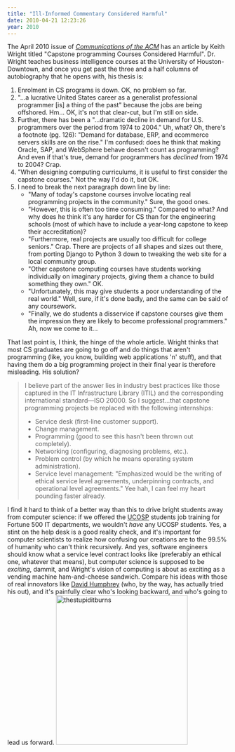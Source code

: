 ```yaml
---
title: "Ill-Informed Commentary Considered Harmful"
date: 2010-04-21 12:23:26
year: 2010
---
```

The April 2010 issue of <a href="http://cacm.acm.org/"><em>Communications of the ACM</em></a> has an article by Keith Wright titled "Capstone programming Courses Considered Harmful". Dr. Wright teaches business intelligence courses at the University of Houston-Downtown, and once you get past the three and a half columns of autobiography that he opens with, his thesis is:
<ol>
  <li>Enrolment in CS programs is down. OK, no problem so far.</li>
  <li>"…a lucrative United States career as a generalist professional programmer [is] a thing of the past" because the jobs are being offshored. Hm… OK, it's not that clear-cut, but I'm still on side.</li>
  <li>Further, there has been a "…dramatic decline in demand for U.S. programmers over the period from 1974 to 2004." Uh, what? Oh, there's a footnote (pg. 126): "Demand for database, ERP, and ecommerce servers skills are on the rise." I'm confused: does he think that making Oracle, SAP, and WebSphere behave doesn't count as programming? And even if that's true, demand for programmers has <em>declined</em> from 1974 to 2004? Crap.</li>
  <li>"When designing computing curriculums, it is useful to first consider the capstone courses." Not the way I'd do it, but OK.</li>
  <li>I need to break the next paragraph down line by line:
<ul>
  <li>"Many of today's capstone courses involve locating real programming projects in the community." Sure, the good ones.</li>
  <li>"However, this is often too time consuming." Compared to what? And why does he think it's any harder for CS than for the engineering schools (most of which have to include a year-long capstone to keep their accreditation)?</li>
  <li>"Furthermore, real projects are usually too difficult for college seniors." Crap. There are projects of all shapes and sizes out there, from porting Django to Python 3 down to tweaking the web site for a local community group.</li>
  <li>"Other capstone computing courses have students working individually on imaginary projects, giving them a chance to build something they own." OK.</li>
  <li>"Unfortunately, this may give students a poor understanding of the real world." Well, sure, if it's done badly, and the same can be said of any coursework.</li>
  <li>"Finally, we do students a disservice if capstone courses give them the impression they are likely to become professional programmers." Ah, now we come to it…</li>
</ul>
</li>
</ol>
That last point is, I think, the hinge of the whole article. Wright thinks that most CS graduates are going to go off and do things that aren't programming (like, you know, building web applications 'n' stuff), and that having them do a big programming project in their final year is therefore misleading. His solution?
<blockquote>I believe part of the answer lies in industry best practices like those captured in the IT Infrastructure Library (ITIL) and the corresponding international standard—ISO 20000. So I suggest…that capstone programming projects be replaced with the following internships:
<ul>
  <li>Service desk (first-line customer support).</li>
  <li>Change management.</li>
  <li>Programming (good to see this hasn't been thrown out completely).</li>
  <li>Networking (configuring, diagnosing problems, etc.).</li>
  <li>Problem control (by which he means operating system administration).</li>
  <li>Service level management: "Emphasized would be the writing of ethical service level agreements, underpinning contracts, and operational level agreements." Yee hah, I can feel my heart pounding faster already.</li>
</ul>
</blockquote>
I find it hard to think of a better way than this to drive bright students away from computer science: if we offered the <a href="http://ucosp.wordpress.com">UCOSP</a> students job training for Fortune 500 IT departments, we wouldn't <em>have</em> any UCOSP students. Yes, a stint on the help desk is a good reality check, and it's important for computer scientists to realize how confusing our creations are to the 99.5% of humanity who can't think recursively. And yes, software engineers should know what a service level contract looks like (preferably an ethical one, whatever that means), but computer science is supposed to be <em>exciting</em>, dammit, and Wright's vision of computing is about as exciting as a vending machine ham-and-cheese sandwich. Compare his ideas with those of real innovators like <a href="https://cs.senecac.on.ca/~david.humphrey/">David Humphrey</a> (who, by the way, has actually tried his out), and it's painfully clear who's looking backward, and who's going to lead us forward.
<a href="http://www.plognark.com/?q=node/1129"><img title="thestupiditburns" src="{{'/files/2010/04/thestupiditburns.jpg' | relative_url}}" alt="thestupiditburns" width="300" height="341" /></a>
